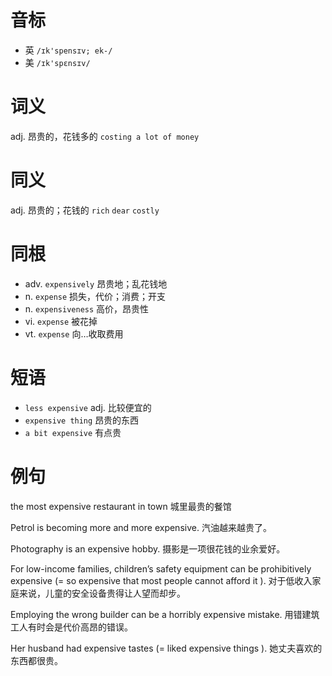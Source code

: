 # 音标

- 英 `/ɪk'spensɪv; ek-/`
- 美 `/ɪk'spɛnsɪv/`

# 词义

adj. 昂贵的，花钱多的
`costing a lot of money`

# 同义

adj. 昂贵的；花钱的
`rich` `dear` `costly`

# 同根

- adv. `expensively` 昂贵地；乱花钱地
- n. `expense` 损失，代价；消费；开支
- n. `expensiveness` 高价，昂贵性
- vi. `expense` 被花掉
- vt. `expense` 向…收取费用

# 短语

- `less expensive` adj. 比较便宜的
- `expensive thing` 昂贵的东西
- `a bit expensive` 有点贵

# 例句

the most expensive restaurant in town
城里最贵的餐馆

Petrol is becoming more and more expensive.
汽油越来越贵了。

Photography is an expensive hobby.
摄影是一项很花钱的业余爱好。

For low-income families, children’s safety equipment can be prohibitively expensive (= so expensive that most people cannot afford it ).
对于低收入家庭来说，儿童的安全设备贵得让人望而却步。

Employing the wrong builder can be a horribly expensive mistake.
用错建筑工人有时会是代价高昂的错误。

Her husband had expensive tastes (= liked expensive things ).
她丈夫喜欢的东西都很贵。


